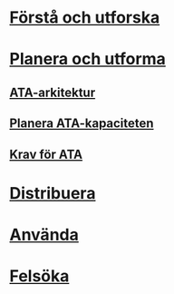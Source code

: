 # [Förstå och utforska](/advanced-threat-analytics/understand-explore/what-is-ata)
# [Planera och utforma](ata-architecture.md)
## [ATA-arkitektur](ata-architecture.md)
## [Planera ATA-kapaciteten](ata-capacity-planning.md)
## [Krav för ATA](ata-prerequisites.md)
# [Distribuera](/advanced-threat-analytics/deploy-use/preinstall-ata)
# [Använda](/advanced-threat-analytics/deploy-use/operate-ata)
# [Felsöka](/advanced-threat-analytics/troubleshoot/troubleshooting-ata-known-errors)


<!--HONumber=Oct16_HO5-->


